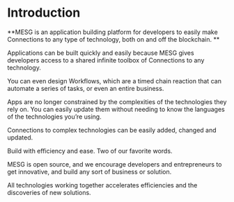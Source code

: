 # Introduction

**MESG is an application building platform for developers to easily make Connections to any type of technology, both on and off the blockchain. **  
  
Applications can be built quickly and easily because MESG gives developers access to a shared infinite toolbox of Connections to any technology.   
  
You can even design Workflows, which are a timed chain reaction that can automate a series of tasks, or even an entire business.  
  
Apps are no longer constrained by the complexities of the technologies they rely on. You can easily update them without needing to know the languages of the technologies you’re using. 

Connections to complex technologies can be easily added, changed and updated. 

Build with efficiency and ease. Two of our favorite words.

MESG is open source, and we encourage developers and entrepreneurs to get innovative, and build any sort of business or solution.

All technologies working together accelerates efficiencies and the discoveries of new solutions.



## 



